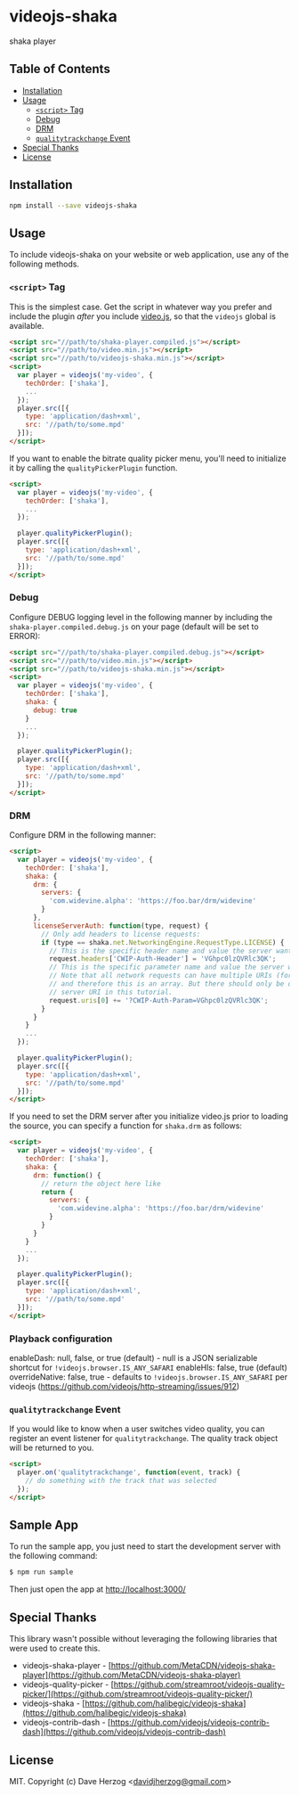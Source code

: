# videojs-shaka

shaka player

## Table of Contents

<!-- START doctoc generated TOC please keep comment here to allow auto update -->
<!-- DON'T EDIT THIS SECTION, INSTEAD RE-RUN doctoc TO UPDATE -->


- [Installation](#installation)
- [Usage](#usage)
  - [`<script>` Tag](#script-tag)
  - [Debug](#debug)
  - [DRM](#drm)
  - [`qualitytrackchange` Event](#qualitytrackchange-event)
- [Special Thanks](#special-thanks)
- [License](#license)

<!-- END doctoc generated TOC please keep comment here to allow auto update -->
## Installation

```sh
npm install --save videojs-shaka
```

## Usage

To include videojs-shaka on your website or web application, use any of the following methods.

### `<script>` Tag

This is the simplest case. Get the script in whatever way you prefer and include the plugin _after_ you include [video.js][videojs], so that the `videojs` global is available.

```html
<script src="//path/to/shaka-player.compiled.js"></script>
<script src="//path/to/video.min.js"></script>
<script src="//path/to/videojs-shaka.min.js"></script>
<script>
  var player = videojs('my-video', {
    techOrder: ['shaka'],
    ...
  });
  player.src([{
    type: 'application/dash+xml',
    src: '//path/to/some.mpd'
  }]);
</script>
```

If you want to enable the bitrate quality picker menu, you'll need to initialize it by calling the `qualityPickerPlugin` function.

```html
<script>
  var player = videojs('my-video', {
    techOrder: ['shaka'],
    ...
  });

  player.qualityPickerPlugin();
  player.src([{
    type: 'application/dash+xml',
    src: '//path/to/some.mpd'
  }]);
</script>
```

### Debug

Configure DEBUG logging level in the following manner by including the `shaka-player.compiled.debug.js` on your page (default will be set to ERROR):

```html
<script src="//path/to/shaka-player.compiled.debug.js"></script>
<script src="//path/to/video.min.js"></script>
<script src="//path/to/videojs-shaka.min.js"></script>
<script>
  var player = videojs('my-video', {
    techOrder: ['shaka'],
    shaka: {
      debug: true
    }
    ...
  });

  player.qualityPickerPlugin();
  player.src([{
    type: 'application/dash+xml',
    src: '//path/to/some.mpd'
  }]);
</script>
```

### DRM

Configure DRM in the following manner:

```html
<script>
  var player = videojs('my-video', {
    techOrder: ['shaka'],
    shaka: {
      drm: {
        servers: {
          'com.widevine.alpha': 'https://foo.bar/drm/widevine'
        }
      },
      licenseServerAuth: function(type, request) {
        // Only add headers to license requests:
        if (type == shaka.net.NetworkingEngine.RequestType.LICENSE) {
          // This is the specific header name and value the server wants:
          request.headers['CWIP-Auth-Header'] = 'VGhpc0lzQVRlc3QK';
          // This is the specific parameter name and value the server wants:
          // Note that all network requests can have multiple URIs (for fallback),
          // and therefore this is an array. But there should only be one license
          // server URI in this tutorial.
          request.uris[0] += '?CWIP-Auth-Param=VGhpc0lzQVRlc3QK';
        }
      }
    }
    ...
  });

  player.qualityPickerPlugin();
  player.src([{
    type: 'application/dash+xml',
    src: '//path/to/some.mpd'
  }]);
</script>
```

If you need to set the DRM server after you initialize video.js prior to loading the source, you can specify a function for `shaka.drm` as follows:

```html
<script>
  var player = videojs('my-video', {
    techOrder: ['shaka'],
    shaka: {
      drm: function() {
        // return the object here like
        return {
          servers: {
            'com.widevine.alpha': 'https://foo.bar/drm/widevine'
          }
        }
      }
    }
    ...
  });

  player.qualityPickerPlugin();
  player.src([{
    type: 'application/dash+xml',
    src: '//path/to/some.mpd'
  }]);
</script>
```

### Playback configuration

enableDash: null, false, or true (default) - null is a JSON serializable shortcut for `!videojs.browser.IS_ANY_SAFARI`
enableHls: false, true (default)
overrideNative: false, true - defaults to `!videojs.browser.IS_ANY_SAFARI` per videojs (https://github.com/videojs/http-streaming/issues/912)

### `qualitytrackchange` Event

If you would like to know when a user switches video quality, you can register an event listener for `qualitytrackchange`.  The quality track object will be returned to you.

```html
<script>
  player.on('qualitytrackchange', function(event, track) {
    // do something with the track that was selected
  });
</script>
```

## Sample App

To run the sample app, you just need to start the development server with the following command:

```bash
$ npm run sample
```

Then just open the app at [http://localhost:3000/](http://localhost:3000/) 

## Special Thanks

This library wasn't possible without leveraging the following libraries that were used to create this.

- videojs-shaka-player - [https://github.com/MetaCDN/videojs-shaka-player](https://github.com/MetaCDN/videojs-shaka-player) 
- videojs-quality-picker - [https://github.com/streamroot/videojs-quality-picker/](https://github.com/streamroot/videojs-quality-picker/) 
- videojs-shaka - [https://github.com/halibegic/videojs-shaka](https://github.com/halibegic/videojs-shaka) 
- videojs-contrib-dash - [https://github.com/videojs/videojs-contrib-dash](https://github.com/videojs/videojs-contrib-dash) 

## License

MIT. Copyright (c) Dave Herzog &lt;davidjherzog@gmail.com&gt;


[videojs]: http://videojs.com/
